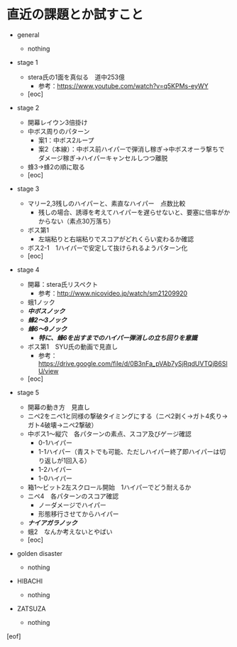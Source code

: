 # 直近の課題とか試すこと

- general
  - nothing

- stage 1
  - stera氏の1面を真似る　道中253億
    - 参考：https://www.youtube.com/watch?v=q5KPMs-eyWY
  - [eoc]

- stage 2
  - 開幕レイウン3倍掛け
  - 中ボス周りのパターン
    - 案1：中ボス2ループ
    - 案2（本線）：中ボス前ハイパーで弾消し稼ぎ→中ボスオーラ撃ちでダメージ稼ぎ→ハイパーキャンセルしつつ離脱
  - 蜂3→蜂2の順に取る
  - [eoc]

- stage 3
  - マリー2,3残しのハイパーと、素直なハイパー　点数比較
    - 残しの場合、誘導を考えてハイパーを遅らせないと、要塞に倍率がかからない（素点30万落ち）
  - ボス第1
    - 左端粘りと右端粘りでスコアがどれくらい変わるか確認
  - ボス2-1　1ハイパーで安定して抜けられるようパターン化
  - [eoc]

- stage 4
  - 開幕：stera氏リスペクト
    - 参考：http://www.nicovideo.jp/watch/sm21209920
  - 蛾1ノック
  - **_中ボスノック_**
  - **_蜂2～3ノック_**
  - **_蜂6～9ノック_**
    - **_特に、蜂6を出すまでのハイパー弾消しの立ち回りを意識_**
  - ボス第1　SYU氏の動画で見直し
    - 参考：https://drive.google.com/file/d/0B3nFa_pVAb7ySjRqdUVTQjB6SlU/view
  - [eoc]

- stage 5
  - 開幕の動き方　見直し
  - ニペ2をニペ1と同様の撃破タイミングにする（ニペ2剥く→ガト4炙り→ガト4破壊→ニペ2撃破）
  - 中ボス1～縦穴　各パターンの素点、スコア及びゲージ確認
    - 0-1ハイパー
    - 1-1ハイパー（青ストでも可能、ただしハイパー終了即ハイパーは切り返しが1回入る）
    - 1-2ハイパー
    - 1-0ハイパー
  - 箱1～ビット2左スクロール開始　1ハイパーでどう耐えるか
  - ニペ4　各パターンのスコア確認
    - ノーダメージでハイパー
    - 形態移行させてからハイパー
  - **_ナイアガラノック_**
  - 蛾2　なんか考えないとやばい
  - [eoc]

- golden disaster
  - nothing

- HIBACHI
  - nothing

- ZATSUZA
  - nothing

[eof]
